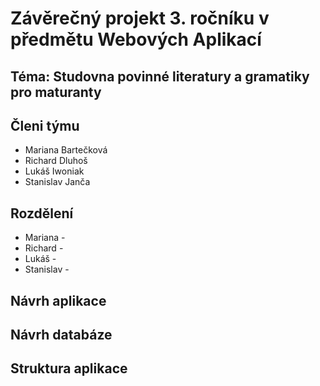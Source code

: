 # Závěrečný projekt 3. ročníku v předmětu Webových Aplikací

## Téma: Studovna povinné literatury a gramatiky pro maturanty

## Členi týmu
- Mariana Bartečková
- Richard Dluhoš
- Lukáš Iwoniak
- Stanislav Janča

## Rozdělení
- Mariana -
- Richard -
- Lukáš - 
- Stanislav -

## Návrh aplikace

## Návrh databáze

## Struktura aplikace
